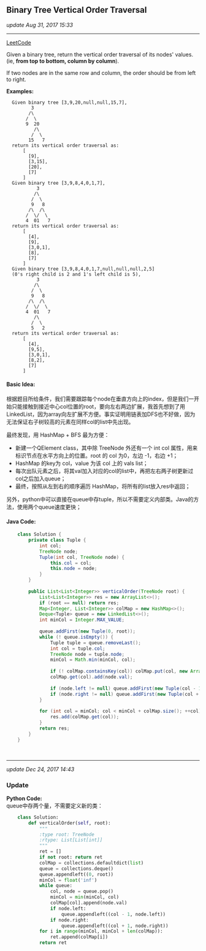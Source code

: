 ## Binary Tree Vertical Order Traversal
_update Aug 31, 2017  15:33_

---
[LeetCode](https://leetcode.com/problems/binary-tree-vertical-order-traversal/description/)

Given a binary tree, return the vertical order traversal of its nodes' values. (ie, **from top to bottom, column by column**).

If two nodes are in the same row and column, the order should be from left to right.

**Examples:**

      Given binary tree [3,9,20,null,null,15,7],
             3
            /\
           /  \
           9  20
              /\
             /  \
            15   7
      return its vertical order traversal as:
          [
            [9],
            [3,15],
            [20],
            [7]
          ]
      Given binary tree [3,9,8,4,0,1,7],
               3
              /\
             /  \
             9   8
            /\  /\
           /  \/  \
           4  01   7
      return its vertical order traversal as:
          [
            [4],
            [9],
            [3,0,1],
            [8],
            [7]
          ]
      Given binary tree [3,9,8,4,0,1,7,null,null,null,2,5] 
      (0's right child is 2 and 1's left child is 5),
               3
              /\
             /  \
             9   8
            /\  /\
           /  \/  \
           4  01   7
              /\
             /  \
             5   2
      return its vertical order traversal as:
          [
            [4],
            [9,5],
            [3,0,1],
            [8,2],
            [7]
          ]
      
#### Basic Idea:
根据题目所给条件，我们需要跟踪每个node在垂直方向上的index，但是我们一开始只能接触到接近中心col位置的root，要向左右两边扩展，我首先想到了用LinkedList，因为array向左扩展不方便。事实证明用链表加DFS也不好做，因为无法保证右子树较高的元素在同样col的list中先出现。

最终发现，用 HashMap + BFS 最为方便：
-  新建一个QElement class，其中除 TreeNode 外还有一个 int col 属性，用来标识节点在水平方向上的位置。root 的 col 为0，左边 -1，右边 +1；
-  HashMap 的key为 col，value 为该 col 上的 vals list；
-  每次出队元素之后，将其val加入对应的col的list中，再把左右两子树更新过col之后加入queue；
-  最终，按照从左到右的顺序遍历 HashMap，将所有的list放入res中返回；

另外，python中可以直接在queue中存tuple，所以不需要定义内部类。Java的方法，使用两个queue速度更快；

#### Java Code:
```java
    class Solution {
        private class Tuple {
            int col;
            TreeNode node;
            Tuple(int col, TreeNode node) {
                this.col = col;
                this.node = node;
            }
        }
        
        public List<List<Integer>> verticalOrder(TreeNode root) {
            List<List<Integer>> res = new ArrayList<>();
            if (root == null) return res;
            Map<Integer, List<Integer>> colMap = new HashMap<>();
            Deque<Tuple> queue = new LinkedList<>();
            int minCol = Integer.MAX_VALUE;
            
            queue.addFirst(new Tuple(0, root));
            while (! queue.isEmpty()) {
                Tuple tuple = queue.removeLast();
                int col = tuple.col;
                TreeNode node = tuple.node;
                minCol = Math.min(minCol, col);
                
                if (! colMap.containsKey(col)) colMap.put(col, new ArrayList<>());
                colMap.get(col).add(node.val);
                
                if (node.left != null) queue.addFirst(new Tuple(col - 1, node.left));
                if (node.right != null) queue.addFirst(new Tuple(col + 1, node.right));
            }
            
            for (int col = minCol; col < minCol + colMap.size(); ++col) {
                res.add(colMap.get(col));
            }
            return res;
        }
    }
```
<br>

---
_update Dec 24, 2017  14:43_

### Update
**Python Code:**  
queue中存两个量，不需要定义新的类：
```python
    class Solution:
        def verticalOrder(self, root):
            """
            :type root: TreeNode
            :rtype: List[List[int]]
            """
            ret = []
            if not root: return ret
            colMap = collections.defaultdict(list)
            queue = collections.deque()
            queue.appendleft((0, root))
            minCol = float('inf')
            while queue:
                col, node = queue.pop()
                minCol = min(minCol, col)
                colMap[col].append(node.val)
                if node.left:
                    queue.appendleft((col - 1, node.left))
                if node.right:
                    queue.appendleft((col + 1, node.right))
            for i in range(minCol, minCol + len(colMap)):
                ret.append(colMap[i])
            return ret
```
















